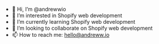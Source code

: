 - 👋 Hi, I’m @andrewwio
- 👀 I’m interested in Shopify web development
- 🌱 I’m currently learning Shopify web development
- 💞️ I’m looking to collaborate on Shopify web development
- 📫 How to reach me: hello@andreww.io

<!---
andrewwio/andrewwio is a ✨ special ✨ repository because its `README.md` (this file) appears on your GitHub profile.
You can click the Preview link to take a look at your changes.
--->
